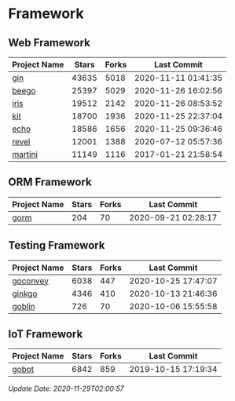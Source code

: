 # Framework

## Web Framework
| Project Name | Stars | Forks | Last Commit |
| ------------ | ----- | ----- | ----------- |
| [gin](https://github.com/gin-gonic/gin) | 43635 | 5018 | 2020-11-11 01:41:35 |
| [beego](https://github.com/astaxie/beego) | 25397 | 5029 | 2020-11-26 16:02:56 |
| [iris](https://github.com/kataras/iris) | 19512 | 2142 | 2020-11-26 08:53:52 |
| [kit](https://github.com/go-kit/kit) | 18700 | 1936 | 2020-11-25 22:37:04 |
| [echo](https://github.com/labstack/echo) | 18586 | 1656 | 2020-11-25 09:36:46 |
| [revel](https://github.com/revel/revel) | 12001 | 1388 | 2020-07-12 05:57:36 |
| [martini](https://github.com/go-martini/martini) | 11149 | 1116 | 2017-01-21 21:58:54 |

## ORM Framework
| Project Name | Stars | Forks | Last Commit |
| ------------ | ----- | ----- | ----------- |
| [gorm](https://github.com/jinzhu/gorm) | 204 | 70 | 2020-09-21 02:28:17 |

## Testing Framework
| Project Name | Stars | Forks | Last Commit |
| ------------ | ----- | ----- | ----------- |
| [goconvey](https://github.com/smartystreets/goconvey) | 6038 | 447 | 2020-10-25 17:47:07 |
| [ginkgo](https://github.com/onsi/ginkgo) | 4346 | 410 | 2020-10-13 21:46:36 |
| [goblin](https://github.com/franela/goblin) | 726 | 70 | 2020-10-06 15:55:58 |

## IoT Framework
| Project Name | Stars | Forks | Last Commit |
| ------------ | ----- | ----- | ----------- |
| [gobot](https://github.com/hybridgroup/gobot) | 6842 | 859 | 2019-10-15 17:19:34 |

*Update Date: 2020-11-29T02:00:57*